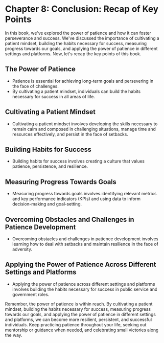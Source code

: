 Chapter 8: Conclusion: Recap of Key Points
==========================================

In this book, we've explored the power of patience and how it can foster perseverance and success. We've discussed the importance of cultivating a patient mindset, building the habits necessary for success, measuring progress towards our goals, and applying the power of patience in different settings and platforms. Now, let's recap the key points of this book.

The Power of Patience
---------------------

* Patience is essential for achieving long-term goals and persevering in the face of challenges.
* By cultivating a patient mindset, individuals can build the habits necessary for success in all areas of life.

Cultivating a Patient Mindset
-----------------------------

* Cultivating a patient mindset involves developing the skills necessary to remain calm and composed in challenging situations, manage time and resources effectively, and persist in the face of setbacks.

Building Habits for Success
---------------------------

* Building habits for success involves creating a culture that values patience, persistence, and resilience.

Measuring Progress Towards Goals
--------------------------------

* Measuring progress towards goals involves identifying relevant metrics and key performance indicators (KPIs) and using data to inform decision-making and goal-setting.

Overcoming Obstacles and Challenges in Patience Development
-----------------------------------------------------------

* Overcoming obstacles and challenges in patience development involves learning how to deal with setbacks and maintain resilience in the face of adversity.

Applying the Power of Patience Across Different Settings and Platforms
----------------------------------------------------------------------

* Applying the power of patience across different settings and platforms involves building the habits necessary for success in public service and government roles.

Remember, the power of patience is within reach. By cultivating a patient mindset, building the habits necessary for success, measuring progress towards our goals, and applying the power of patience in different settings and platforms, we can become more resilient, persistent, and successful individuals. Keep practicing patience throughout your life, seeking out mentorship or guidance when needed, and celebrating small victories along the way.
